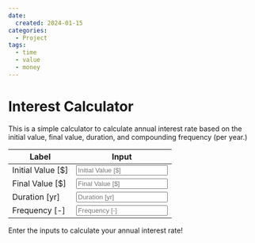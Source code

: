 ```yaml
---
date:
  created: 2024-01-15
categories:
  - Project
tags:
  - time
  - value
  - money
---
```

# Interest Calculator

This is a simple calculator to calculate annual interest rate based on the initial value, final value, duration, and compounding frequency (per year.)

<!-- more -->

| Label | Input |
| ----- | ----- |
| <label for="P">Initial Value [$]</label> | <input type="number" id="P" placeholder="Initial Value [$]"> |
| <label for="F">Final Value [$]</label> | <input type="number" id="F" placeholder="Final Value [$]"> |
| <label for="Y">Duration [yr]</label> | <input type="number" id="Y" placeholder="Duration [yr]"> |
| <label for="f">Frequency [-]</label> | <input type="number" id="f" placeholder="Frequency [-]"> |
<p id="i">Enter the inputs to calculate your annual interest rate!</p>
<script type="text/javascript">
/**
 * Get a numeric input value.
 */
function getNum(id = '') {
    return +document.getElementById(id).value ?? 0;
}
/**
 * Round a number to 2 decimal places.
 */
function round(n = 0) {
    return Math.round(n * (100)) / 100;
}
/**
 * Calculate and output the annual interest rate.
 */
function calculate() {
    const F = getNum('F'), P = getNum('P'), Y = getNum('Y'), f = getNum('f'),
        i = 100 * f * ((F / P) ** (1 / (Y * f)) - 1);
    document.getElementById('i').textContent = 'Annual Interest Rate = ' + round(i) + '%';
}
/**
 * Add event listeners.
 */
document.getElementById('F').addEventListener('input', calculate);
document.getElementById('P').addEventListener('input', calculate);
document.getElementById('Y').addEventListener('input', calculate);
document.getElementById('f').addEventListener('input', calculate);
</script>